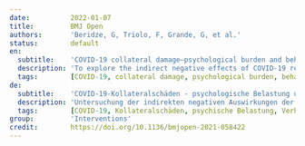 ```yaml
---
date:          2022-01-07
title:         BMJ Open
authors:       'Beridze, G, Triolo, F, Grande, G, et al.'
status:        default
en:
  subtitle:    'COVID-19 collateral damage—psychological burden and behavioural changes among older adults during the first outbreak in Stockholm, Sweden: a cross-sectional study'
  description: 'To explore the indirect negative effects of COVID-19 restrictions (collateral damage) on the lives and health of older adults living in central Stockholm, and to characterise the sociodemographic profile of those with the highest susceptibility to this damage. Cross-sectional study, District of Kungsholmen in Stockholm, Sweden. Older adults aged 68 years and above (n=1231) who participated in the ad hoc COVID-19-related phone questionnaire administered by trained staff between May and June 2020 and who had previously attended the regular follow-up assessment of the Swedish National study on Aging and Care in Kungsholmen (SNAC-K) during 2016–2019. Three dimensions of collateral damage: psychological burden (feelings of worry, stress and loneliness), reductions in social and physical activities, and reductions in medical and social care use since the beginning of the pandemic. Logistic regression models were used to test the association between age, sex, education and living arrangement, and the risk of collateral damage. Vast majority of participants adhered to the national public health recommendations, with over three-quarters practising self-isolation (n=928). Half of the sample reported psychological burden, 55.3% reported reductions in social or physical activity, and 11.3% reported decreased medical or social care use. Over three quarters of participants (77.8%) were affected by at least one of the three collateral damage dimensions. Female sex was the strongest sociodemographic predictor of both individual and co-occurring dimensions of collateral damage. COVID-19 and its restrictions during the first half of 2020 had a negative effect on the health and lives of a majority of the elderly living in central Stockholm. Women were at a higher risk of these negative consequences. We emphasise the need for predefined, evidence-based interventions to support those who are most susceptible to these consequences, both during the pandemic and once the outbreak is overcome.'
  tags:        [COVID-19, collateral damage, psychological burden, behavioural changes, Sweden]
de:
  subtitle:    'COVID-19-Kollateralschäden - psychologische Belastung und Verhaltensänderungen bei älteren Erwachsenen während des ersten Ausbruchs in Stockholm, Schweden: eine Querschnittsstudie'
  description: 'Untersuchung der indirekten negativen Auswirkungen der COVID-19-Beschränkungen (Kollateralschäden) auf das Leben und die Gesundheit älterer Erwachsener, die im Zentrum Stockholms leben, und Charakterisierung des soziodemografischen Profils derjenigen, die am anfälligsten für diese Schäden sind. Querschnittsstudie, Bezirk Kungsholmen in Stockholm, Schweden. Ältere Erwachsene im Alter von 68 Jahren und älter (n=1231), die an der telefonischen Ad-hoc-Befragung zu COVID-19 teilnahmen, die von geschultem Personal zwischen Mai und Juni 2020 durchgeführt wurde, und die zuvor an der regelmäßigen Nachuntersuchung der schwedischen Nationalen Studie zu Alterung und Pflege in Kungsholmen (SNAC-K) in den Jahren 2016-2019 teilgenommen hatten. Drei Dimensionen des Kollateralschadens: psychische Belastung (Gefühle der Sorge, des Stresses und der Einsamkeit), Verringerung der sozialen und körperlichen Aktivitäten und Verringerung der Inanspruchnahme medizinischer und sozialer Betreuung seit Beginn der Pandemie. Mit logistischen Regressionsmodellen wurde der Zusammenhang zwischen Alter, Geschlecht, Bildung und Wohnsituation und dem Risiko von Kollateralschäden untersucht. Die überwiegende Mehrheit der Teilnehmer hielt sich an die nationalen Empfehlungen zur öffentlichen Gesundheit, wobei mehr als drei Viertel der Teilnehmer Selbstisolierung praktizierten (n=928). Die Hälfte der Teilnehmer gab an, psychisch belastet zu sein, 55,3 % berichteten über eine Verringerung der sozialen oder körperlichen Aktivitäten und 11,3 % über eine geringere Inanspruchnahme medizinischer oder sozialer Betreuung. Mehr als drei Viertel der Teilnehmer (77,8 %) waren von mindestens einer der drei Dimensionen der Kollateralschäden betroffen. Das weibliche Geschlecht war der stärkste soziodemografische Prädiktor sowohl für einzelne als auch für gemeinsam auftretende Dimensionen von Kollateralschäden. COVID-19 und die damit verbundenen Einschränkungen in der ersten Hälfte des Jahres 2020 hatten negative Auswirkungen auf die Gesundheit und das Leben der Mehrheit der älteren Menschen im Zentrum Stockholms. Frauen hatten ein höheres Risiko für diese negativen Folgen. Wir betonen die Notwendigkeit vordefinierter, evidenzbasierter Interventionen, um diejenigen zu unterstützen, die für diese Folgen am anfälligsten sind, sowohl während der Pandemie als auch nach der Überwindung des Ausbruchs.' 
  tags:        [COVID-19, Kollateralschäden, psychische Belastung, Verhaltensänderungen, Schweden]
group:         'Interventions'
credit:        https://doi.org/10.1136/bmjopen-2021-058422
---
```

